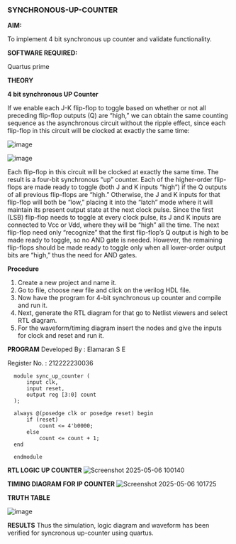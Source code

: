 ### SYNCHRONOUS-UP-COUNTER

**AIM:**

To implement 4 bit synchronous up counter and validate functionality.

**SOFTWARE REQUIRED:**

Quartus prime

**THEORY**

**4 bit synchronous UP Counter**

If we enable each J-K flip-flop to toggle based on whether or not all preceding flip-flop outputs (Q) are “high,” we can obtain the same counting sequence as the asynchronous circuit without the ripple effect, since each flip-flop in this circuit will be clocked at exactly the same time:

![image](https://github.com/naavaneetha/SYNCHRONOUS-UP-COUNTER/assets/154305477/d5db3fa0-e413-404c-b80e-b2f39d82e7e8)


![image](https://github.com/naavaneetha/SYNCHRONOUS-UP-COUNTER/assets/154305477/52cb61eb-d04b-442d-810c-31185a68410b)

Each flip-flop in this circuit will be clocked at exactly the same time.
The result is a four-bit synchronous “up” counter. Each of the higher-order flip-flops are made ready to toggle (both J and K inputs “high”) if the Q outputs of all previous flip-flops are “high.”
Otherwise, the J and K inputs for that flip-flop will both be “low,” placing it into the “latch” mode where it will maintain its present output state at the next clock pulse.
Since the first (LSB) flip-flop needs to toggle at every clock pulse, its J and K inputs are connected to Vcc or Vdd, where they will be “high” all the time.
The next flip-flop need only “recognize” that the first flip-flop’s Q output is high to be made ready to toggle, so no AND gate is needed.
However, the remaining flip-flops should be made ready to toggle only when all lower-order output bits are “high,” thus the need for AND gates.

**Procedure**

1. Create a new project and name it.
2. Go to file, choose new file and click on the verilog HDL file.
3. Now have the program for 4-bit synchronous up counter and compile and run it.
4. Next, generate the RTL diagram for that go to Netlist viewers and select RTL diagram.
5. For the waveform/timing diagram insert the nodes and give the inputs for clock and reset and run it.

**PROGRAM**
Developed By : Elamaran S E

Register No. : 212222230036

      module sync_up_counter (
          input clk,
          input reset,
          output reg [3:0] count
      );
      
      always @(posedge clk or posedge reset) begin
          if (reset)
              count <= 4'b0000;
          else
              count <= count + 1;
      end
      
      endmodule


**RTL LOGIC UP COUNTER**
![Screenshot 2025-05-06 100140](https://github.com/user-attachments/assets/11dbbc34-1a43-4703-9d76-8a050b2ae5c6)


**TIMING DIAGRAM FOR IP COUNTER**
![Screenshot 2025-05-06 101725](https://github.com/user-attachments/assets/d5ed4d48-af0b-4443-931f-9e5d2f52bb47)


**TRUTH TABLE**

![image](https://github.com/user-attachments/assets/33fe9063-b902-4983-a0dd-280db8f4cb51)


**RESULTS**
Thus the simulation, logic diagram and waveform has been verified for syncronous up-counter using quartus.

